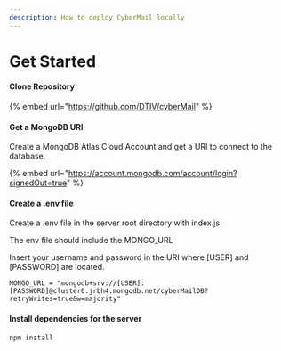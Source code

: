 ```yaml
---
description: How to deploy CyberMail locally
---
```


# Get Started

#### Clone Repository

{% embed url="https://github.com/DTIV/cyberMail" %}

#### Get a MongoDB URI

Create a MongoDB Atlas Cloud Account and get a URI to connect to the database.

{% embed url="https://account.mongodb.com/account/login?signedOut=true" %}

#### Create a .env file

Create a .env file in the server root directory with index.js &#x20;

The env file should include the MONGO\_URL

Insert your username and password in the URI where \[USER] and \[PASSWORD] are located.

```
MONGO_URL = "mongodb+srv://[USER]:[PASSWORD]@cluster0.jrbh4.mongodb.net/cyberMailDB?retryWrites=true&w=majority"
```

#### Install dependencies for the server

```
npm install
```
